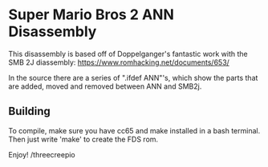 # Super Mario Bros 2 ANN Disassembly

This disassembly is based off of Doppelganger's fantastic work with the SMB 2J diassembly: https://www.romhacking.net/documents/653/

In the source there are a series of ".ifdef ANN"'s, which show the parts that are added, moved and removed between ANN and SMB2j.

## Building

To compile, make sure you have cc65 and make installed in a bash terminal. Then just write 'make' to create the FDS rom.

Enjoy!
/threecreepio
